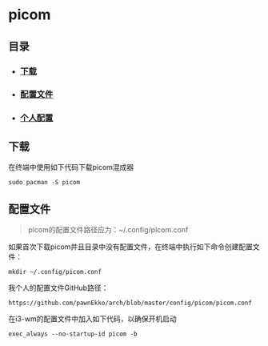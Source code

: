 # picom

## 目录

* ### [下载](#下载)

* ### [配置文件](#配置文件)

* ### [个人配置](#个人配置)

## 下载

在终端中使用如下代码下载picom混成器

```
sudo pacman -S picom
```

## 配置文件

> picom的配置文件路径应为：~/.config/picom.conf

如果首次下载picom并且目录中没有配置文件，在终端中执行如下命令创建配置文件：

```
mkdir ~/.config/picom.conf
```

我个人的配置文件GitHub路径：

```
https://github.com/pawnEkko/arch/blob/master/config/picom/picom.conf
```

在i3-wm的配置文件中加入如下代码，以确保开机启动

```
exec_always --no-startup-id picom -b
```